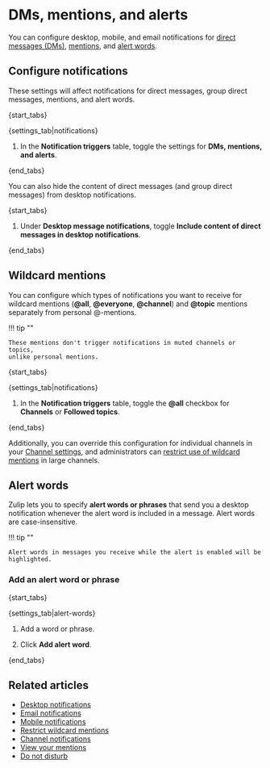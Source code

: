 # DMs, mentions, and alerts

You can configure desktop, mobile, and email notifications for
[direct messages (DMs)](/help/direct-messages),
[mentions](/help/mention-a-user-or-group), and [alert
words](#alert-words).

## Configure notifications

These settings will affect notifications for direct messages, group
direct messages, mentions, and alert words.

{start_tabs}

{settings_tab|notifications}

1. In the **Notification triggers** table, toggle the settings for **DMs, mentions, and alerts**.

{end_tabs}

You can also hide the content of direct messages (and group direct
messages) from desktop notifications.

{start_tabs}

1. Under **Desktop message notifications**, toggle
   **Include content of direct messages in desktop notifications**.

{end_tabs}

## Wildcard mentions

You can configure which types of notifications you want to receive for wildcard
mentions (**@all**, **@everyone**, **@channel**) and **@topic** mentions
separately from personal @-mentions.

!!! tip ""

    These mentions don't trigger notifications in muted channels or topics,
    unlike personal mentions.

{start_tabs}

{settings_tab|notifications}

1.  In the **Notification triggers** table, toggle the **@all** checkbox for
    **Channels** or **Followed topics**.

{end_tabs}

Additionally, you can override this configuration for individual
channels in your [Channel settings](/help/channel-notifications), and
administrators can [restrict use of wildcard
mentions](/help/restrict-wildcard-mentions) in large channels.

## Alert words

Zulip lets you to specify **alert words or phrases** that send you a desktop
notification whenever the alert word is included in a message. Alert words are
case-insensitive.

!!! tip ""

    Alert words in messages you receive while the alert is enabled will be highlighted.

### Add an alert word or phrase

{start_tabs}

{settings_tab|alert-words}

1. Add a word or phrase.

1. Click **Add alert word**.

{end_tabs}

## Related articles

* [Desktop notifications](/help/desktop-notifications)
* [Email notifications](/help/email-notifications)
* [Mobile notifications](/help/mobile-notifications)
* [Restrict wildcard mentions](/help/restrict-wildcard-mentions)
* [Channel notifications](/help/channel-notifications)
* [View your mentions](/help/view-your-mentions)
* [Do not disturb](/help/do-not-disturb)

